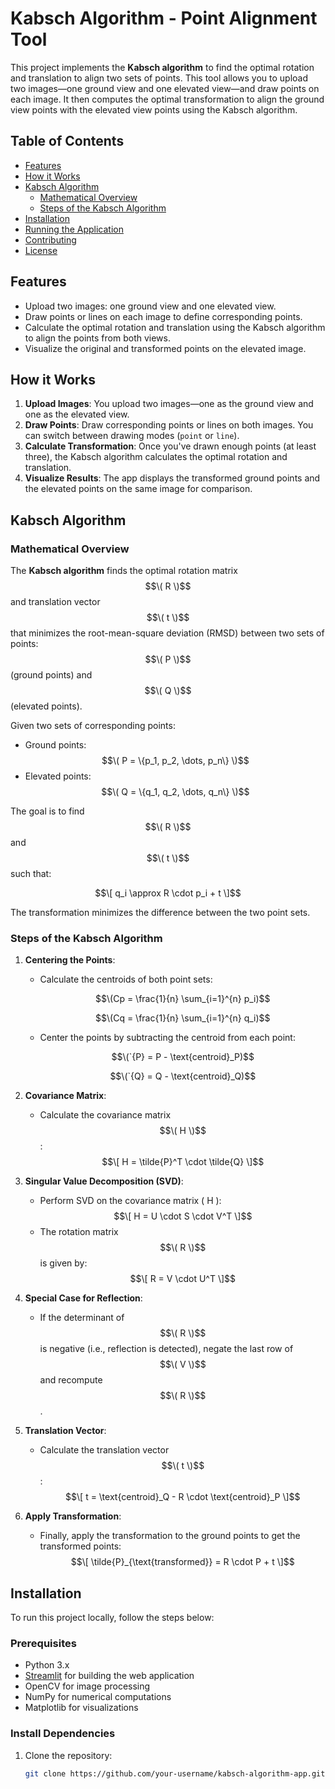 # Kabsch Algorithm - Point Alignment Tool

This project implements the **Kabsch algorithm** to find the optimal rotation and translation to align two sets of points. This tool allows you to upload two images—one ground view and one elevated view—and draw points on each image. It then computes the optimal transformation to align the ground view points with the elevated view points using the Kabsch algorithm.

## Table of Contents

- [Features](#features)
- [How it Works](#how-it-works)
- [Kabsch Algorithm](#kabsch-algorithm)
  - [Mathematical Overview](#mathematical-overview)
  - [Steps of the Kabsch Algorithm](#steps-of-the-kabsch-algorithm)
- [Installation](#installation)
- [Running the Application](#running-the-application)
- [Contributing](#contributing)
- [License](#license)

## Features

- Upload two images: one ground view and one elevated view.
- Draw points or lines on each image to define corresponding points.
- Calculate the optimal rotation and translation using the Kabsch algorithm to align the points from both views.
- Visualize the original and transformed points on the elevated image.

## How it Works

1. **Upload Images**: You upload two images—one as the ground view and one as the elevated view.
2. **Draw Points**: Draw corresponding points or lines on both images. You can switch between drawing modes (`point` or `line`).
3. **Calculate Transformation**: Once you've drawn enough points (at least three), the Kabsch algorithm calculates the optimal rotation and translation.
4. **Visualize Results**: The app displays the transformed ground points and the elevated points on the same image for comparison.

## Kabsch Algorithm

### Mathematical Overview

The **Kabsch algorithm** finds the optimal rotation matrix $$\( R \)$$ and translation vector $$\( t \)$$ that minimizes the root-mean-square deviation (RMSD) between two sets of points:$$\( P \)$$ (ground points) and $$\( Q \)$$ (elevated points).

Given two sets of corresponding points:
- Ground points: $$\( P = \{p_1, p_2, \dots, p_n\} \)$$
- Elevated points: $$\( Q = \{q_1, q_2, \dots, q_n\} \)$$

The goal is to find $$\( R \)$$ and $$\( t \)$$ such that:

$$\[
q_i \approx R \cdot p_i + t
\]$$

The transformation minimizes the difference between the two point sets.

### Steps of the Kabsch Algorithm

1. **Centering the Points**: 
   - Calculate the centroids of both point sets:
     
     
     $$\(Cp = \frac{1}{n} \sum_{i=1}^{n} p_i)$$

     $$\(Cq = \frac{1}{n} \sum_{i=1}^{n} q_i)$$
     

   - Center the points by subtracting the centroid from each point:
     
     
     $$\(`{P} = P - \text{centroid}_P)$$
     
     $$\(`{Q} = Q - \text{centroid}_Q)$$

2. **Covariance Matrix**:
   - Calculate the covariance matrix $$\( H \)$$:
     $$\[
     H = \tilde{P}^T \cdot \tilde{Q}
     \]$$

3. **Singular Value Decomposition (SVD)**:
   - Perform SVD on the covariance matrix \( H \):
     $$\[
     H = U \cdot S \cdot V^T
     \]$$
   - The rotation matrix $$\( R \)$$ is given by:
     $$\[
     R = V \cdot U^T
     \]$$

4. **Special Case for Reflection**:
   - If the determinant of $$\( R \)$$ is negative (i.e., reflection is detected), negate the last row of $$\( V \)$$ and recompute $$\( R \)$$.

5. **Translation Vector**:
   - Calculate the translation vector $$\( t \)$$:
     $$\[
     t = \text{centroid}_Q - R \cdot \text{centroid}_P
     \]$$

6. **Apply Transformation**:
   - Finally, apply the transformation to the ground points to get the transformed points:
     $$\[
     \tilde{P}_{\text{transformed}} = R \cdot P + t
     \]$$

## Installation

To run this project locally, follow the steps below:

### Prerequisites

- Python 3.x
- [Streamlit](https://streamlit.io/) for building the web application
- OpenCV for image processing
- NumPy for numerical computations
- Matplotlib for visualizations

### Install Dependencies

1. Clone the repository:
   ```bash
   git clone https://github.com/your-username/kabsch-algorithm-app.git

